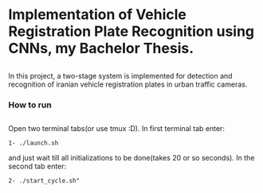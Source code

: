 # Implementation of Vehicle Registration Plate Recognition using CNNs, my Bachelor Thesis.

##
In this project, a two-stage system is implemented for detection and recognition of iranian vehicle registration plates in urban traffic cameras.

### How to run

##
Open two terminal tabs(or use tmux :D).
In first terminal tab enter:
```
1- ./launch.sh
```
and just wait till all initializations to be done(takes 20 or so seconds).
In the second tab  enter:
```
2- ./start_cycle.sh"
```

